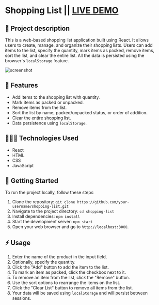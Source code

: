 # Shopping List || [LIVE DEMO](https://shoppinglist-antonio-23.netlify.app)


## 📝 Project description


This is a web-based shopping list application built using React. It allows users to create, manage, and organize their shopping lists. Users can add items to the list, specify the quantity, mark items as packed, remove items, sort the list, and clear the entire list. All the data is persisted using the browser's `localStorage` feature.

![screenshot](https://github.com/antonio-23/shopping-list/assets/65775402/c4431a06-3817-4c4a-9588-b87915de9b19)

## 🔮 Features

- Add items to the shopping list with quantity.
- Mark items as packed or unpacked.
- Remove items from the list.
- Sort the list by name, packed/unpacked status, or order of addition.
- Clear the entire shopping list.
- Data persistence using `localStorage`.

## 🧑🏻‍💻 Technologies Used

- React
- HTML
- CSS
- JavaScript

## 🚀 Getting Started 

To run the project locally, follow these steps:

1. Clone the repository: `git clone https://github.com/your-username/shopping-list.git`
2. Navigate to the project directory: `cd shopping-list`
3. Install dependencies: `npm install`
4. Start the development server: `npm start`
5. Open your web browser and go to `http://localhost:3000`.

## ⚡ Usage

1. Enter the name of the product in the input field.
2. Optionally, specify the quantity.
3. Click the "Add" button to add the item to the list.
4. To mark an item as packed, click the checkbox next to it.
5. To remove an item from the list, click the "Remove" button.
6. Use the sort options to rearrange the items on the list.
7. Click the "Clear List" button to remove all items from the list.
8. Your data will be saved using `localStorage` and will persist between sessions.
